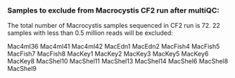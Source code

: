 ### Samples to exclude from Macrocystis CF2 run after multiQC:

The total number of Macrocystis samples sequenced in CF2 run is 72. 22 samples with less than 0.5 million reads will be excluded:

Mac4ml36
Mac4ml41
Mac4ml42
MacEdn1
MacEdn2
MacFish4
MacFish5
MacFish7
MacFish8
MacKey1
MacKey2
MacKey3
MacKey5
MacKey6
MacKey8
MacShel10
MacShel11
MacShel13
MacShel14
MacShel6
MacShel8
MacShel9


